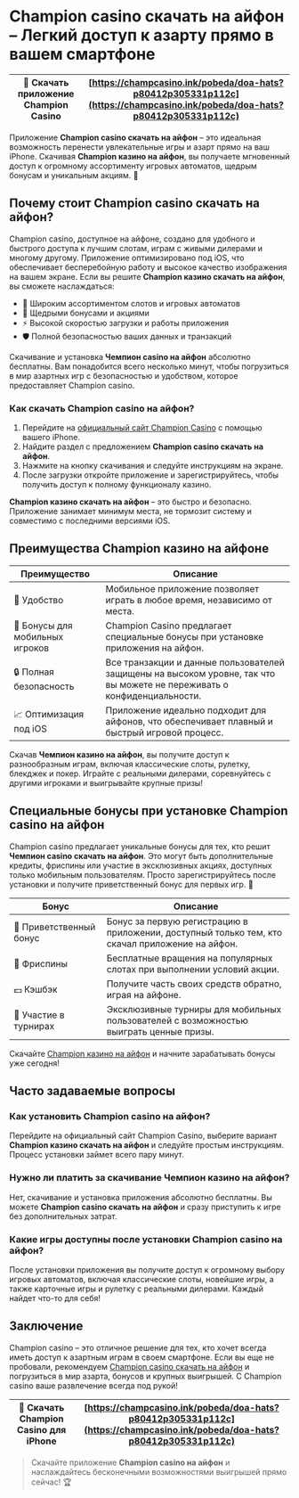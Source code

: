 # Champion casino скачать на айфон – Легкий доступ к азарту прямо в вашем смартфоне

| 🎲 Скачать приложение Champion Casino | [https://champcasino.ink/pobeda/doa-hats?p80412p305331p112c](https://champcasino.ink/pobeda/doa-hats?p80412p305331p112c) |
|--------------------------------------|----------------------------------------------------------------------------------------------------|

Приложение **Champion casino скачать на айфон** – это идеальная возможность перенести увлекательные игры и азарт прямо на ваш iPhone. Скачивая **Champion казино на айфон**, вы получаете мгновенный доступ к огромному ассортименту игровых автоматов, щедрым бонусам и уникальным акциям. 🎉

## Почему стоит Champion casino скачать на айфон?

Champion casino, доступное на айфоне, создано для удобного и быстрого доступа к лучшим слотам, играм с живыми дилерами и многому другому. Приложение оптимизировано под iOS, что обеспечивает бесперебойную работу и высокое качество изображения на вашем экране. Если вы решите **Champion казино скачать на айфон**, вы сможете наслаждаться:

- 🎰 Широким ассортиментом слотов и игровых автоматов
- 💸 Щедрыми бонусами и акциями
- ⚡ Высокой скоростью загрузки и работы приложения
- 🛡️ Полной безопасностью ваших данных и транзакций

Скачивание и установка **Чемпион casino на айфон** абсолютно бесплатны. Вам понадобится всего несколько минут, чтобы погрузиться в мир азартных игр с безопасностью и удобством, которое предоставляет Champion casino.

### Как скачать Champion casino на айфон?

1. Перейдите на [официальный сайт Champion Casino](https://champcasino.ink/pobeda/doa-hats?p80412p305331p112c) с помощью вашего iPhone.
2. Найдите раздел с предложением **Champion casino скачать на айфон**.
3. Нажмите на кнопку скачивания и следуйте инструкциям на экране.
4. После загрузки откройте приложение и зарегистрируйтесь, чтобы получить доступ к полному функционалу казино.

**Champion казино скачать на айфон** – это быстро и безопасно. Приложение занимает минимум места, не тормозит систему и совместимо с последними версиями iOS.

## Преимущества Champion казино на айфоне

| Преимущество                  | Описание                                                                                                                                          |
|-------------------------------|---------------------------------------------------------------------------------------------------------------------------------------------------|
| 🚀 Удобство                    | Мобильное приложение позволяет играть в любое время, независимо от места.                                                                         |
| 🎁 Бонусы для мобильных игроков | Champion Casino предлагает специальные бонусы при установке приложения на айфон.                                                                   |
| 🔒 Полная безопасность         | Все транзакции и данные пользователей защищены на высоком уровне, так что вы можете не переживать о конфиденциальности.                            |
| 📈 Оптимизация под iOS         | Приложение идеально подходит для айфонов, что обеспечивает плавный и быстрый игровой процесс.                                                     |

Скачав **Чемпион казино на айфон**, вы получите доступ к разнообразным играм, включая классические слоты, рулетку, блекджек и покер. Играйте с реальными дилерами, соревнуйтесь с другими игроками и выигрывайте крупные призы!

## Специальные бонусы при установке Champion casino на айфон

Champion casino предлагает уникальные бонусы для тех, кто решит **Чемпион casino скачать на айфон**. Это могут быть дополнительные кредиты, фриспины или участие в эксклюзивных акциях, доступных только мобильным пользователям. Просто зарегистрируйтесь после установки и получите приветственный бонус для первых игр. 🎁

| Бонус                           | Описание                                                                                                                                                                     |
|---------------------------------|------------------------------------------------------------------------------------------------------------------------------------------------------------------------------|
| 🎉 Приветственный бонус          | Бонус за первую регистрацию в приложении, доступный только тем, кто скачал приложение на айфон.                                                                               |
| 🔄 Фриспины                      | Бесплатные вращения на популярных слотах при выполнении условий акции.                                                                                                        |
| 💵 Кэшбэк                        | Получите часть своих средств обратно, играя на айфоне.                                                                                                                        |
| 🎯 Участие в турнирах            | Эксклюзивные турниры для мобильных пользователей с возможностью выиграть ценные призы.                                                                                        |

Скачайте [Champion казино на айфон](https://champcasino.ink/pobeda/doa-hats?p80412p305331p112c) и начните зарабатывать бонусы уже сегодня!

## Часто задаваемые вопросы

### Как установить Champion casino на айфон?

Перейдите на официальный сайт Champion Casino, выберите вариант **Champion казино скачать на айфон** и следуйте простым инструкциям. Процесс установки займет всего пару минут.

### Нужно ли платить за скачивание Чемпион казино на айфон?

Нет, скачивание и установка приложения абсолютно бесплатны. Вы можете **Champion casino скачать на айфон** и сразу приступить к игре без дополнительных затрат.

### Какие игры доступны после установки Champion casino на айфон?

После установки приложения вы получите доступ к огромному выбору игровых автоматов, включая классические слоты, новейшие игры, а также карточные игры и рулетку с реальными дилерами. Каждый найдет что-то для себя!

## Заключение

Champion casino – это отличное решение для тех, кто хочет всегда иметь доступ к азартным играм в своем смартфоне. Если вы еще не пробовали, рекомендуем [Champion casino скачать на айфон](https://champcasino.ink/pobeda/doa-hats?p80412p305331p112c) и погрузиться в мир азарта, бонусов и крупных выигрышей. С Champion casino ваше развлечение всегда под рукой!

| 📲 Скачать Champion Casino для iPhone | [https://champcasino.ink/pobeda/doa-hats?p80412p305331p112c](https://champcasino.ink/pobeda/doa-hats?p80412p305331p112c) |
|--------------------------------------|----------------------------------------------------------------------------------------------------|

> Скачайте приложение **Champion casino на айфон** и наслаждайтесь бесконечными возможностями выигрышей прямо сейчас! 🏆
